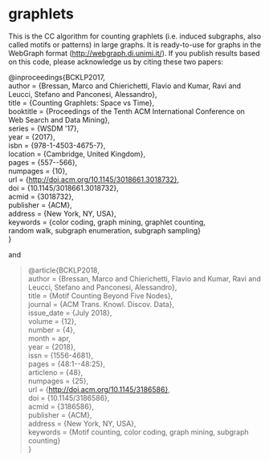 # graphlets

This is the CC algorithm for counting graphlets (i.e. induced subgraphs, also called motifs or patterns) in large graphs.
It is ready-to-use for graphs in the WebGraph format (http://webgraph.di.unimi.it/).
If you publish results based on this code, please acknowledge us by citing these two papers:

>
@inproceedings{BCKLP2017,  
author = {Bressan, Marco and Chierichetti, Flavio and Kumar, Ravi and Leucci, Stefano and Panconesi, Alessandro},  
 title = {Counting Graphlets: Space vs Time},  
 booktitle = {Proceedings of the Tenth ACM International Conference on Web Search and Data Mining},  
 series = {WSDM '17},  
 year = {2017},  
 isbn = {978-1-4503-4675-7},  
 location = {Cambridge, United Kingdom},  
 pages = {557--566},  
 numpages = {10},  
 url = {http://doi.acm.org/10.1145/3018661.3018732},  
 doi = {10.1145/3018661.3018732},  
 acmid = {3018732},  
 publisher = {ACM},  
 address = {New York, NY, USA},  
 keywords = {color coding, graph mining, graphlet counting,  
 random walk, subgraph enumeration, subgraph sampling}  
}
    
and
      
>@article{BCKLP2018,  
 author = {Bressan, Marco and Chierichetti, Flavio and Kumar,
 Ravi and Leucci, Stefano and Panconesi, Alessandro},  
 title = {Motif Counting Beyond Five Nodes},  
 journal = {ACM Trans. Knowl. Discov. Data},  
 issue_date = {July 2018},  
 volume = {12},  
 number = {4},  
 month = apr,  
 year = {2018},  
 issn = {1556-4681},  
 pages = {48:1--48:25},  
 articleno = {48},  
 numpages = {25},  
 url = {http://doi.acm.org/10.1145/3186586},  
 doi = {10.1145/3186586},  
 acmid = {3186586},  
 publisher = {ACM},  
 address = {New York, NY, USA},  
 keywords = {Motif counting, color coding, graph mining, subgraph counting}  
}

